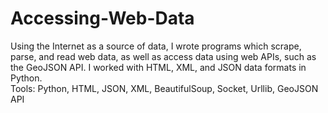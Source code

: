 # Accessing-Web-Data
Using the Internet as a source of data, I wrote programs which scrape, parse, and read web data, as well as access data using web APIs, such as the GeoJSON API. I worked with HTML, XML, and JSON data formats in Python.\
Tools: Python, HTML, JSON, XML, BeautifulSoup, Socket, Urllib, GeoJSON API
